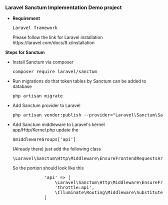 <h3>Laravel Sanctum Implementation Demo project</h3>

<ul>
    <li>
        <strong>Requirement</strong>
        <pre>Laravel framework</pre>
        Please follow the link for Laravel installation
        https://laravel.com/docs/8.x/installation
     </li>
</ul>

<strong>Steps for Sanctum</strong>
<ul>
    <li>
        Install Sanctum via composer
        <pre>composer require laravel/sanctum</pre>
     </li>
    <li>
        Run migrations do that token tables by Sanctum can be added to database
        <pre>php artisan migrate</pre>
     </li>
    <li>
        Add Sanctum provider to Laravel
        <pre>php artisan vendor:publish --provider="Laravel\Sanctum\SanctumServiceProvider"</pre>
     </li>
    <li>
        Add Sanctum middleware to Laravel's kernel<br/>
        app/Http/Kernel.php update the <pre>$middlewareGroups['api']</pre> (Already there) just add the following class
        <pre>\Laravel\Sanctum\Http\Middleware\EnsureFrontendRequestsAreStateful::class</pre>
        So the portion should look like this
        <pre>
            'api' => [
                \Laravel\Sanctum\Http\Middleware\EnsureFrontendRequestsAreStateful::class,
                'throttle:api',
                \Illuminate\Routing\Middleware\SubstituteBindings::class,
            ]
        </pre>
     </li>
</ul>